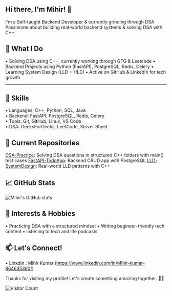 ## Hi there, I'm Mihir! 👋


I'm a Self-taught Backend Developer & currently grinding through DSA
Passionate about building real-world backend systems & solving DSA with C++



## 🚀 What I Do
• Solving DSA using C++, currently working through GFG & Leetcode
• Backend Projects using Python (FastAPI), PostgreSQL, Redis, Celery
• Learning System Design (LLD + HLD)
• Active on GitHub & LinkedIn for tech growth

---

## 🧩 Skills

• Languages: C++, Python, SQL, Java  
• Backend: FastAPI, PostgreSQL, Redis, Celery  
• Tools: Git, GitHub, Linux, VS Code  
• DSA: GeeksForGeeks, LeetCode, Striver Sheet



## 📂 Current Repositories

  [DSA-Practice](https://github.com/MiniR945/DSA-Practice): Solving DSA questions in structured C++ folders with main() test cases
  [FastAPI-TodoApp](https://github.com/MiniR945/FastAPI-TodoApp): Backend CRUD app with PostgreSQL
  [LLD-SystemDesign](https://github.com/MiniR945/LLD-SystemDesign): Real-world LLD patterns with C++



## 📈 GitHub Stats
![Mihir's GitHub stats](https://github-readme-stats.vercel.app/api?username=Mihir945&show_icons=true&theme=radical)

## 🎨 Interests & Hobbies
• Practicing DSA with a structured mindset
• Writing begineer-friendly tech content
• listening to tech and life podcasts


## 📫 Let's Connect!
• Linkdin : Mihir Kumar  (https://www.linkedin.com/in/Mihir-kumar-864635360/)

Thanks for visiting my profile! Let's create something amazing together. 🌌✨

![Visitor Count](https://komarev.com/ghpvc/?username=Mihir945&label=Profile%20views&color=0e75b6&style=flat)



